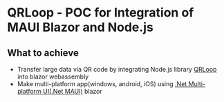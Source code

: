 # QRLoop - POC for Integration of MAUI Blazor and Node.js

## What to achieve

- Transfer large data via QR code by integrating Node.js library [QRLoop](https://github.com/gre/qrloop) into blazor webassembly
- Make multi-platform app(windows, android, iOS) using [.Net Multi-platform UI(.Net MAUI)](https://docs.microsoft.com/en-us/dotnet/maui/what-is-maui) blazor

